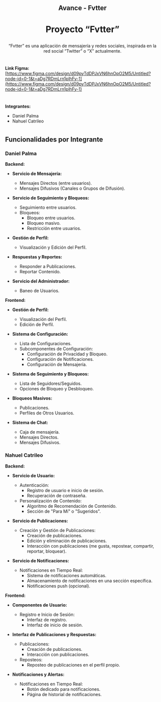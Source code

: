 <h2 align="center">Avance - Fvtter</h2>

# <p align="center">Proyecto “Fvtter”</p>

 <p align="center">“Fvtter” es una aplicación de mensajería y redes sociales, inspirada en la red social “Twitter” o “X” actualmente.</p>

#

**Link Figma:**
[https://www.figma.com/design/d09pyTdDPJxVN6hnOpO2M5/Untitled?node-id=0-1&t=aDg7RDmLrn1plhFy-1](https://www.figma.com/design/d09pyTdDPJxVN6hnOpO2M5/Untitled?node-id=0-1&t=aDg7RDmLrn1plhFy-1)

# 

**Integrantes:**
- Daniel Palma
- Nahuel Catrileo

#

## Funcionalidades por Integrante

### Daniel Palma

**Backend:**

- **Servicio de Mensajería:**
  - Mensajes Directos (entre usuarios).
  - Mensajes Difusivos (Canales o Grupos de Difusión).

- **Servicio de Seguimiento y Bloqueos:**
  - Seguimiento entre usuarios.
  - Bloqueos:
    - Bloqueo entre usuarios.
    - Bloqueo masivo.
    - Restricción entre usuarios.

- **Gestión de Perfil:**
  - Visualización y Edición del Perfil.

- **Respuestas y Reportes:**
  - Responder a Publicaciones.
  - Reportar Contenido.

- **Servicio del Administrador:**
  - Baneo de Usuarios.

**Frontend:**

- **Gestión de Perfil:**
  - Visualización del Perfil.
  - Edición de Perfil.

- **Sistema de Configuración:**
  - Lista de Configuraciones.
  - Subcomponentes de Configuración:
    - Configuración de Privacidad y Bloqueo.
    - Configuración de Notificaciones.
    - Configuración de Mensajería.

- **Sistema de Seguimiento y Bloqueos:**
  - Lista de Seguidores/Seguidos.
  - Opciones de Bloqueo y Desbloqueo.

- **Bloqueos Masivos:**
  - Publicaciones.
  - Perfiles de Otros Usuarios.
 
- **Sistema de Chat:**
  - Caja de mensajería.
  - Mensajes Directos.
  - Mensajes Difusivos. 

### Nahuel Catrileo

**Backend:**

- **Servicio de Usuario:**
  - Autenticación:
    - Registro de usuario e inicio de sesión.
    - Recuperación de contraseña.
  - Personalización de Contenido:
    - Algoritmo de Recomendación de Contenido.
    - Sección de "Para Mí" o "Sugeridos".

- **Servicio de Publicaciones:**
  - Creación y Gestión de Publicaciones:
    - Creación de publicaciones.
    - Edición y eliminación de publicaciones.
    - Interacción con publicaciones (me gusta, repostear, compartir, reportar, bloquear).

- **Servicio de Notificaciones:**
  - Notificaciones en Tiempo Real:
    - Sistema de notificaciones automáticas.
    - Almacenamiento de notificaciones en una sección específica.
    - Notificaciones push (opcional).

**Frontend:**

- **Componentes de Usuario:**
  - Registro e Inicio de Sesión:
    - Interfaz de registro.
    - Interfaz de inicio de sesión.

- **Interfaz de Publicaciones y Respuestas:**
  - Publicaciones:
    - Creación de publicaciones.
    - Interacción con publicaciones.
  - Reposteos:
    - Reposteo de publicaciones en el perfil propio.

- **Notificaciones y Alertas:**
  - Notificaciones en Tiempo Real:
    - Botón dedicado para notificaciones.
    - Página de historial de notificaciones.
